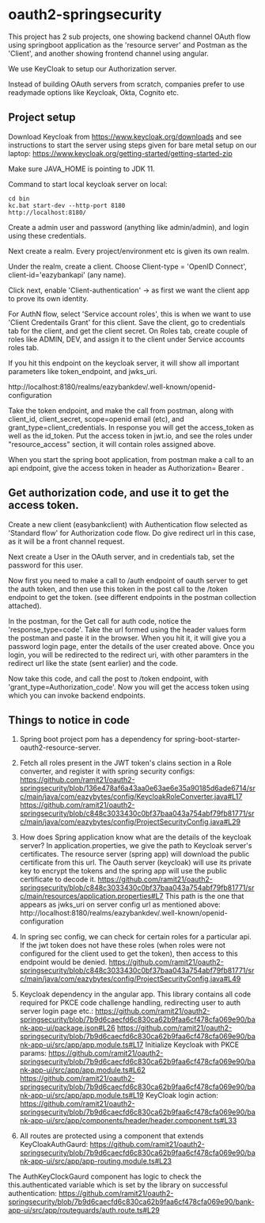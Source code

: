 # oauth2-springsecurity

This project has 2 sub projects, one showing backend channel OAuth flow using springboot application as the 'resource server' and Postman as the 'Client', and another showing frontend channel using angular.

We use KeyCloak to setup our Authorization server.

Instead of building OAuth servers from scratch, companies prefer to use readymade options like Keycloak, Okta, Cognito etc.

## Project setup
Download Keycloak from https://www.keycloak.org/downloads and see instructions to 
start the server using steps given for bare metal setup on our laptop: https://www.keycloak.org/getting-started/getting-started-zip

Make sure JAVA_HOME is pointing to JDK 11.

Command to start local keycloak server on local:
```
cd bin
kc.bat start-dev --http-port 8180
http://localhost:8180/
```
Create a admin user and password (anything like admin/admin), and login using these credentials.

Next create a realm. Every project/environment etc is given its own realm.

Under the realm, create a client. Choose Client-type = 'OpenID Connect', client-id='eazybankapi' (any name).

Click next, enable 'Client-authentication' -> as first we want the client app to prove its own identity.
 
For AuthN flow, select 'Service account roles', this is when we want to use 'Client Credentails Grant' for this client.
Save the client, go to credentials tab for the client, and get the client secret.
On Roles tab, create couple of roles like ADMIN, DEV, and assign it to the client under Service accounts roles tab.

If you hit this endpoint on the keycloak server, it will show all important parameters like token_endpoint, and jwks_uri.

http://localhost:8180/realms/eazybankdev/.well-known/openid-configuration

Take the token endpoint, and make the call from postman, along with client_id, client_secret, scope=openid email (etc), and grant_type=client_credentials. In response you will get the access_token as well as the id_token. Put the access token in jwt.io, and see the roles under "resource_access" section, it will contain roles assigned above.

When you start the spring boot application, from postman make a call to an api endpoint, give the access token in header as Authorization= Bearer <token>.

## Get authorization code, and use it to get the access token.
Create a new client (easybankclient) with Authentication flow selected as 'Standard flow' for Authorization code flow. Do give redirect url in this case, as it will be a front channel request.

Next create a User in the OAuth server, and in credentials tab, set the password for this user.

Now first you need to make a call to /auth endpoint of oauth server to get the auth token, and then use this token in the post call to the /token endpoint to get the token. (see different endpoints in the postman collection attached). 

In the postman, for the Get call for auth code, notice the 'response_type=code'. Take the url formed using the header values form the postman and paste it in the browser. When you hit it, it will give you a password login page, enter the details of the user created above. Once you login, you will be redirected to the redirect uri, with other paramters in the redirect url like the state (sent earlier) and the code.

Now take this code, and call the post to /token endpoint, with 'grant_type=Authorization_code'. Now you will get the access token using which you can invoke backend endpoints.


## Things to notice in code
1. Spring boot project pom has a dependency for spring-boot-starter-oauth2-resource-server.

2. Fetch all roles present in the JWT token's clains section in a Role converter, and register it with spring security configs:
https://github.com/ramit21/oauth2-springsecurity/blob/136e478af6a43aa0e63ae6e35a90185d6ade6714/src/main/java/com/eazybytes/config/KeycloakRoleConverter.java#L17
https://github.com/ramit21/oauth2-springsecurity/blob/c848c3033430c0bf37baa043a754abf79fb81771/src/main/java/com/eazybytes/config/ProjectSecurityConfig.java#L29

3. How does Spring application know what are the details of the keycloak server? In application.properties, we give the path to Keycloak server's certificates. The resource server (spring app) will download the public certificate from this url. The Oauth server (keycloak) will use its private key to encrypt the tokens and the spring app will use the public certificate to decode it.
https://github.com/ramit21/oauth2-springsecurity/blob/c848c3033430c0bf37baa043a754abf79fb81771/src/main/resources/application.properties#L7
This path is the one that appears as jwks_uri on server config url as mentioned above: http://localhost:8180/realms/eazybankdev/.well-known/openid-configuration

4. In spring sec config, we can check for certain roles for a particular api. If the jwt token does not have these roles (when roles were not configured for the client used to get the token), then access to this endpoint would be denied.
https://github.com/ramit21/oauth2-springsecurity/blob/c848c3033430c0bf37baa043a754abf79fb81771/src/main/java/com/eazybytes/config/ProjectSecurityConfig.java#L49

5. Keycloak dependency in the angular app. This library contains all code required for PKCE code challenge handling, redirecting user to auth server login page etc.:
https://github.com/ramit21/oauth2-springsecurity/blob/7b9d6caecfd6c830ca62b9faa6cf478cfa069e90/bank-app-ui/package.json#L26
https://github.com/ramit21/oauth2-springsecurity/blob/7b9d6caecfd6c830ca62b9faa6cf478cfa069e90/bank-app-ui/src/app/app.module.ts#L17
Initialize Keycloak with PKCE params:
https://github.com/ramit21/oauth2-springsecurity/blob/7b9d6caecfd6c830ca62b9faa6cf478cfa069e90/bank-app-ui/src/app/app.module.ts#L62
https://github.com/ramit21/oauth2-springsecurity/blob/7b9d6caecfd6c830ca62b9faa6cf478cfa069e90/bank-app-ui/src/app/app.module.ts#L19
KeyCloak login action:
https://github.com/ramit21/oauth2-springsecurity/blob/7b9d6caecfd6c830ca62b9faa6cf478cfa069e90/bank-app-ui/src/app/components/header/header.component.ts#L33

6. All routes are protected using a component that extends KeyCloakAuthGaurd:
https://github.com/ramit21/oauth2-springsecurity/blob/7b9d6caecfd6c830ca62b9faa6cf478cfa069e90/bank-app-ui/src/app/app-routing.module.ts#L23

The AuthKeyClockGaurd component has logic to check the this.authenticated variable which is set by the library on successful authentication:
https://github.com/ramit21/oauth2-springsecurity/blob/7b9d6caecfd6c830ca62b9faa6cf478cfa069e90/bank-app-ui/src/app/routeguards/auth.route.ts#L29



